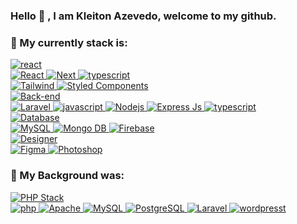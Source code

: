 ### Hello  👋 , I am Kleiton Azevedo, welcome to my github.


[//]:<img src="https://github.com/kleitonADS/kleitonADS/blob/main/RocketSeat.png" alt="Passaport Rocket Seat" width="500px" />

###  :dart: My currently stack is:

<a href="#">
      <img alt="react" src="https://img.shields.io/badge/ Front--end ( HTML5, CSS3, JAVASCRIPT )-white.svg?style=for-the-badge&logo=swagger&logoColor=black" />
</a>

<br/>


<a href="#">
      <img alt="React" src="https://img.shields.io/badge/react-0076D0.svg?style=for-the-badge&logo=react&logoColor=white" />
</a>

<a href="#">
      <img alt="Next" src="https://img.shields.io/badge/next-0076D0.svg?style=for-the-badge&logo=next.js&logoColor=white" />
</a>
<a href="#">
      <img alt="typescript" src="https://img.shields.io/badge/typescript-0076D0.svg?style=for-the-badge&logo=typescript&logoColor=white" />
</a>

<br/>

<a href="#">
      <img alt="Tailwind" src="https://img.shields.io/badge/Tailwind-0076D0.svg?style=for-the-badge&logo=tailwindcss&logoColor=white" />
</a>

<a href="#">
      <img alt="Styled Components" src="https://img.shields.io/badge/Styled Components-0076D0.svg?style=for-the-badge&logo=styledcomponents&logoColor=white" />
</a>
<br/>



<a href="#">
      <img alt="Back-end" src="https://img.shields.io/badge/ Back--end-white.svg?style=for-the-badge&logo=swagger&logoColor=black" />
</a> 
<br/>

<a href="#">
      <img alt="Laravel" src="https://img.shields.io/badge/Laravel-0076D0.svg?style=for-the-badge&logo=Laravel&logoColor=white" />
</a>
<a href="#">
      <img alt="javascript" src="https://img.shields.io/badge/JavaScript-0076D0.svg?style=for-the-badge&logo=javascript&logoColor=white" />
</a>
<a href="#">
      <img alt="Nodejs" src="https://img.shields.io/badge/node-0076D0.svg?style=for-the-badge&logo=node.js&logoColor=white" />
</a>

<a href="#">
      <img alt="Express Js" src="https://img.shields.io/badge/express JS-0076D0.svg?style=for-the-badge&logo=express&logoColor=white" />
</a>
<a href="#">
      <img alt="typescript" src="https://img.shields.io/badge/typescript-0076D0.svg?style=for-the-badge&logo=typescript&logoColor=white" />
</a>
<br/>



<a href="#">
      <img alt="Database" src="https://img.shields.io/badge/ Database-white.svg?style=for-the-badge&logo=swagger&logoColor=black" />
</a>
<br/>

<a href="#">
      <img alt="MySQL" src="https://img.shields.io/badge/MySQL-0076D0.svg?style=for-the-badge&logo=mysql&logoColor=white" />
</a>

<a href="#">
      <img alt="Mongo DB" src="https://img.shields.io/badge/Mongo DB-0076D0.svg?style=for-the-badge&logo=mongodb&logoColor=white" />
</a>

<a href="#">
      <img alt="Firebase" src="https://img.shields.io/badge/Firebase-0076D0.svg?style=for-the-badge&logo=firebase&logoColor=white" />
</a>

<br/>

<a href="#">
      <img alt="Designer" src="https://img.shields.io/badge/ Designer-white.svg?style=for-the-badge&logo=swagger&logoColor=black" />
</a>
<br/>
<a href="#">
      <img alt="Figma" src="https://img.shields.io/badge/Figma-0076D0.svg?style=for-the-badge&logo=figma&logoColor=white" />
</a>
<a href="#">
      <img alt="Photoshop" src="https://img.shields.io/badge/Photoshop-0076D0.svg?style=for-the-badge&logo=adobe-photoshop&logoColor=white" />
</a>



### :school_satchel: My Background was:


<a href="#">
      <img alt="PHP Stack" src="https://img.shields.io/badge/ PHP-- Stack (LAMP)-white.svg?style=for-the-badge&logo=swagger&logoColor=black" />
</a>
<br/>
<a href="#">
      <img alt="php" src="https://img.shields.io/badge/php-0076D0.svg?style=for-the-badge&logo=php&logoColor=white" />
</a>

<a href="#">
      <img alt="Apache" src="https://img.shields.io/badge/apache-0076D0.svg?style=for-the-badge&logo=apache&logoColor=white" />
</a>
<a href="#">
      <img alt="MySQL" src="https://img.shields.io/badge/MySQL-0076D0.svg?style=for-the-badge&logo=mysql&logoColor=white" />
</a>

<a href="#">
      <img alt="PostgreSQL" src="https://img.shields.io/badge/PostgreSQL-0076D0.svg?style=for-the-badge&logo=PostgreSQL&logoColor=white" />
</a>

<a href="#">
      <img alt="Laravel" src="https://img.shields.io/badge/Laravel-0076D0.svg?style=for-the-badge&logo=Laravel&logoColor=white" />
</a>

<a href="#">
      <img alt="wordpresst" src="https://img.shields.io/badge/Wordpress-0076D0.svg?style=for-the-badge&logo=wordpress&logoColor=white" />
</a>
<br/>
<br/>



